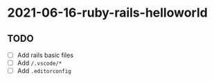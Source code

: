 # 2021-06-16-ruby-rails-helloworld

## TODO

- [ ] Add rails basic files
- [ ] Add `/.vscode/*`
- [ ] Add `.editorconfig`
